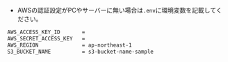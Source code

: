 - AWSの認証設定がPCやサーバーに無い場合は`.env`に環境変数を記載してください。

```txt
AWS_ACCESS_KEY_ID       = 
AWS_SECRET_ACCESS_KEY   = 
AWS_REGION              = ap-northeast-1
S3_BUCKET_NAME          = s3-bucket-name-sample
```
